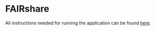 # FAIRshare

All instructions needed for running the application can be found [here](https://docs.fairshareapp.io/docs/developer-documentation/project-setup).
